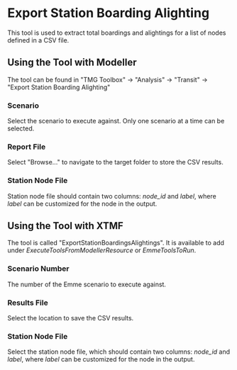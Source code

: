 # **Export Station Boarding Alighting**
This tool is used to extract total boardings and alightings for a list of nodes defined in a CSV file.

## **Using the Tool with Modeller**
The tool can be found in "TMG Toolbox" -> "Analysis" -> "Transit" -> "Export Station Boarding Alighting"

### Scenario
Select the scenario to execute against. Only one scenario at a time can be selected.

### Report File
Select "Browse..." to navigate to the target folder to store the CSV results.

### Station Node File
Station node file should contain two columns: *node_id* and *label*, where *label* can be customized for the node in the output.


## **Using the Tool with XTMF**
The tool is called "ExportStationBoardingsAlightings".  It is available to add under *ExecuteToolsFromModellerResource* or *EmmeToolsToRun*.

### Scenario Number
The number of the Emme scenario to execute against.

### Results File
Select the location to save the CSV results.

### Station Node File
Select the station node file, which should contain two columns: *node_id* and *label*, where *label* can be customized for the node in the output.


